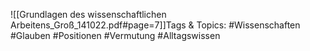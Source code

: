 
![[Grundlagen des wissenschaftlichen Arbeitens_Groß_141022.pdf#page=7]]Tags & Topics:
   #Wissenschaften
   #Glauben
   #Positionen
   #Vermutung
   #Alltagswissen
